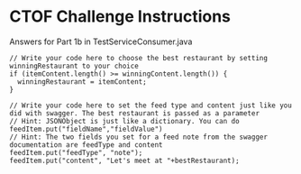 CTOF Challenge Instructions
============================

Answers for Part 1b in TestServiceConsumer.java
            
    // Write your code here to choose the best restaurant by setting winningRestaurant to your choice
    if (itemContent.length() >= winningContent.length()) {
      winningRestaurant = itemContent;
    }

    // Write your code here to set the feed type and content just like you did with swagger. The best restaurant is passed as a parameter
    // Hint: JSONObject is just like a dictionary. You can do feedItem.put("fieldName","fieldValue")
    // Hint: The two fields you set for a feed note from the swagger documentation are feedType and content
    feedItem.put("feedType", "note");
    feedItem.put("content", "Let's meet at "+bestRestaurant);

